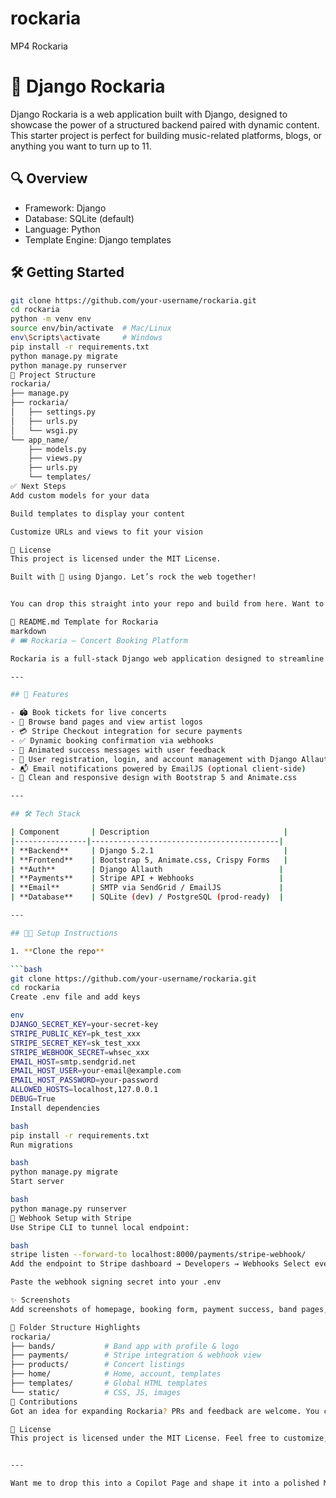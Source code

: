 # rockaria
MP4 Rockaria


# 🎸 Django Rockaria

Django Rockaria is a web application built with Django, designed to showcase the power of a structured backend paired with dynamic content. This starter project is perfect for building music-related platforms, blogs, or anything you want to turn up to 11.

## 🔍 Overview

- Framework: Django
- Database: SQLite (default)
- Language: Python
- Template Engine: Django templates

## 🛠️ Getting Started

```bash
git clone https://github.com/your-username/rockaria.git
cd rockaria
python -m venv env
source env/bin/activate  # Mac/Linux
env\Scripts\activate     # Windows
pip install -r requirements.txt
python manage.py migrate
python manage.py runserver
📂 Project Structure
rockaria/
├── manage.py
├── rockaria/
│   ├── settings.py
│   ├── urls.py
│   └── wsgi.py
└── app_name/
    ├── models.py
    ├── views.py
    ├── urls.py
    └── templates/
✅ Next Steps
Add custom models for your data

Build templates to display your content

Customize URLs and views to fit your vision

📃 License
This project is licensed under the MIT License.

Built with 💙 using Django. Let’s rock the web together!


You can drop this straight into your repo and build from here. Want to spice 

🧾 README.md Template for Rockaria
markdown
# 🎟️ Rockaria – Concert Booking Platform

Rockaria is a full-stack Django web application designed to streamline concert bookings for users and artists. It features dynamic ticket purchases, integrated Stripe payments, band profiles with logo displays, and a polished user experience built with Bootstrap and Crispy Forms.

---

## 🚀 Features

- 🏟️ Book tickets for live concerts
- 🎤 Browse band pages and view artist logos
- 💳 Stripe Checkout integration for secure payments
- ✅ Dynamic booking confirmation via webhooks
- 🧾 Animated success messages with user feedback
- 👥 User registration, login, and account management with Django Allauth
- 📬 Email notifications powered by EmailJS (optional client-side)
- 🎨 Clean and responsive design with Bootstrap 5 and Animate.css

---

## 🛠️ Tech Stack

| Component       | Description                              |
|----------------|------------------------------------------|
| **Backend**     | Django 5.2.1                             |
| **Frontend**    | Bootstrap 5, Animate.css, Crispy Forms   |
| **Auth**        | Django Allauth                          |
| **Payments**    | Stripe API + Webhooks                   |
| **Email**       | SMTP via SendGrid / EmailJS             |
| **Database**    | SQLite (dev) / PostgreSQL (prod-ready)  |

---

## 🧑‍💻 Setup Instructions

1. **Clone the repo**

```bash
git clone https://github.com/your-username/rockaria.git
cd rockaria
Create .env file and add keys

env
DJANGO_SECRET_KEY=your-secret-key
STRIPE_PUBLIC_KEY=pk_test_xxx
STRIPE_SECRET_KEY=sk_test_xxx
STRIPE_WEBHOOK_SECRET=whsec_xxx
EMAIL_HOST=smtp.sendgrid.net
EMAIL_HOST_USER=your-email@example.com
EMAIL_HOST_PASSWORD=your-password
ALLOWED_HOSTS=localhost,127.0.0.1
DEBUG=True
Install dependencies

bash
pip install -r requirements.txt
Run migrations

bash
python manage.py migrate
Start server

bash
python manage.py runserver
🔗 Webhook Setup with Stripe
Use Stripe CLI to tunnel local endpoint:

bash
stripe listen --forward-to localhost:8000/payments/stripe-webhook/
Add the endpoint to Stripe dashboard → Developers → Webhooks Select events like checkout.session.completed and payment_intent.succeeded

Paste the webhook signing secret into your .env

✨ Screenshots
Add screenshots of homepage, booking form, payment success, band pages, etc.

📂 Folder Structure Highlights
rockaria/
├── bands/           # Band app with profile & logo
├── payments/        # Stripe integration & webhook view
├── products/        # Concert listings
├── home/            # Home, account, templates
├── templates/       # Global HTML templates
└── static/          # CSS, JS, images
🤝 Contributions
Got an idea for expanding Rockaria? PRs and feedback are welcome. You can reach out via GitHub issues or [your contact info].

🧾 License
This project is licensed under the MIT License. Feel free to customize, build upon, and remix responsibly.


---

Want me to drop this into a Copilot Page and shape it into a polished Markdown file live? Or help add badges, embed demo videos, or include deployment instructions for Render or Railway? We can make this README rock as hard as your app 🎤🧑‍💻🪩